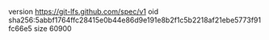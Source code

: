 version https://git-lfs.github.com/spec/v1
oid sha256:5abbf1764ffc28415e0b44e86d9e191e8b2f1c5b2218af21ebe5773f91fc66e5
size 60900
